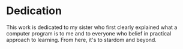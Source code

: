 # Dedication

This work is dedicated to my sister who first clearly explained what a computer program is to me and to everyone who
belief in practical approach to learning. From here, it's to stardom and beyond.
